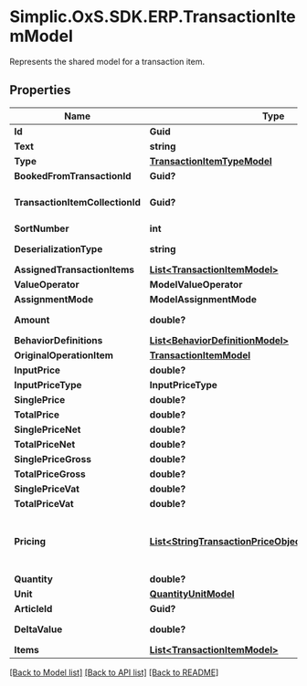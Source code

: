 # Simplic.OxS.SDK.ERP.TransactionItemModel
Represents the shared model for a transaction item.

## Properties

Name | Type | Description | Notes
------------ | ------------- | ------------- | -------------
**Id** | **Guid** | Gets or sets the ID. | [optional] 
**Text** | **string** | Gets or sets the text. | [optional] 
**Type** | [**TransactionItemTypeModel**](TransactionItemTypeModel.md) |  | [optional] 
**BookedFromTransactionId** | **Guid?** | Gets or sets the transaction this item has been booked from by ID. | [optional] 
**TransactionItemCollectionId** | **Guid?** | Gets or sets the Simplic.OxS.ERP.TransactionItemCollection.TransactionItemCollection this transaction item is part of by ID. | [optional] 
**SortNumber** | **int** | Gets or sets the sort number. | [optional] 
**DeserializationType** | **string** | Gets or sets an identifier for the type of the item for correct deserialization. | [optional] 
**AssignedTransactionItems** | [**List&lt;TransactionItemModel&gt;**](TransactionItemModel.md) |  | [optional] 
**ValueOperator** | **ModelValueOperator** |  | [optional] 
**AssignmentMode** | **ModelAssignmentMode** |  | [optional] 
**Amount** | **double?** | Gets the amount the operation item results in.     The amount can be positive or negative representing a surcharge or a discount.   | [optional] 
**BehaviorDefinitions** | [**List&lt;BehaviorDefinitionModel&gt;**](BehaviorDefinitionModel.md) | Gets or sets a set of Simplic.OxS.ERP.Server.BehaviorDefinitionModel | [optional] 
**OriginalOperationItem** | [**TransactionItemModel**](TransactionItemModel.md) |  | [optional] 
**InputPrice** | **double?** | Gets or sets the price user input. | [optional] 
**InputPriceType** | **InputPriceType** |  | [optional] 
**SinglePrice** | **double?** | Gets or sets the resulting single price. | [optional] 
**TotalPrice** | **double?** | Gets or sets the resulting total price. | [optional] 
**SinglePriceNet** | **double?** | Gets or sets the resulting net single price. | [optional] 
**TotalPriceNet** | **double?** | Gets or sets the resulting net total price. | [optional] 
**SinglePriceGross** | **double?** | Gets or sets the gross single price. | [optional] 
**TotalPriceGross** | **double?** | Gets or sets the gross total price. | [optional] 
**SinglePriceVat** | **double?** | Gets or sets the VAT contained in the net single price. | [optional] 
**TotalPriceVat** | **double?** | Gets or sets the VAT contained in the net total price. | [optional] 
**Pricing** | [**List&lt;StringTransactionPriceObjectModelKeyValuePair&gt;**](StringTransactionPriceObjectModelKeyValuePair.md) | Gets or sets a set of Simplic.OxS.ERP.Server.TransactionPriceObjectModel representing the price development history.     Each tuple represents the transaction item pricing data resulting from a specific operation. The list contains the tuples in the order these operation are applied in.   | [optional] 
**Quantity** | **double?** | Gets or sets the quantity. | [optional] 
**Unit** | [**QuantityUnitModel**](QuantityUnitModel.md) |  | [optional] 
**ArticleId** | **Guid?** | Gets or sets the article by ID. | [optional] 
**DeltaValue** | **double?** | Gets or sets the discount/surcharge value as an absolute price value or a percentage value depending on the value operator. | [optional] 
**Items** | [**List&lt;TransactionItemModel&gt;**](TransactionItemModel.md) | Gets or sets a set of transaction items that are part of the group. | [optional] 

[[Back to Model list]](../README.md#documentation-for-models) [[Back to API list]](../README.md#documentation-for-api-endpoints) [[Back to README]](../README.md)

